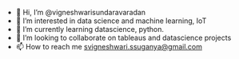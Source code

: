 - 👋 Hi, I’m @vigneshwarisundaravaradan
- 👀 I’m interested in data science and machine learning, IoT
- 🌱 I’m currently learning datascience, python.
- 💞️ I’m looking to collaborate on tableaus and datascience projects
- 📫 How to reach me svigneshwari.ssuganya@gmail.com

<!---
vigneshwarisundaravaradan/vigneshwarisundaravaradan is a ✨ special ✨ repository because its `README.md` (this file) appears on your GitHub profile.
You can click the Preview link to take a look at your changes.
--->
